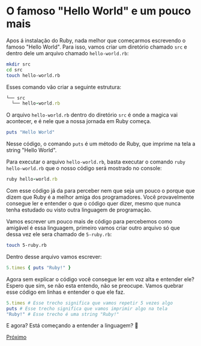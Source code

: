 # O famoso "Hello World" e um pouco mais

Apos á instalação do Ruby, nada melhor que começarmos escrevendo o famoso "Hello World". Para isso, vamos criar um diretório chamado `src` e dentro dele um arquivo chamado `hello-world.rb`:

```bash
mkdir src
cd src
touch hello-world.rb
```

Esses comando vão criar a seguinte estrutura:
  
```ruby
└── src
  └── hello-world.rb
```

O arquivo `hello-world.rb` dentro do diretório `src` é onde a magica vai acontecer, e é nele que a nossa jornada em Ruby começa.

```ruby
puts "Hello World"
```

Nesse código, o comando `puts` é um método de Ruby, que imprime na tela a string "Hello World".

Para executar o arquivo `hello-world.rb`, basta executar o comando `ruby hello-world.rb` que o nosso código será mostrado no console:

```ruby
ruby hello-world.rb
```

Com esse código já da para perceber nem que seja um pouco o porque que dizem que Ruby é a melhor amiga dos programadores. Você provavelmente consegue ler e entender o que o código quer dizer, mesmo que nunca tenha estudado ou visto outra linguagem de programação.

Vamos escrever um pouco mais de código para percebemos como amigável é essa linguagem, primeiro vamos criar outro arquivo só que dessa vez ele sera chamado de `5-ruby.rb`:

```bash
touch 5-ruby.rb
```

Dentro desse arquivo vamos escrever:
  
```ruby
5.times { puts "Ruby!" }
```

Agora sem explicar o código você consegue ler em voz alta e entender ele? Espero que sim, se não esta entendo, não se preocupe. Vamos quebrar esse código em linhas e entender o que ele faz.

```ruby
5.times # Esse trecho significa que vamos repetir 5 vezes algo
puts # Esse trecho significa que vamos imprimir algo na tela
"Ruby!" # Esse trecho é uma string "Ruby!"
```

E agora? Está começando a entender a linguagem? 🤔

[Próximo]()
